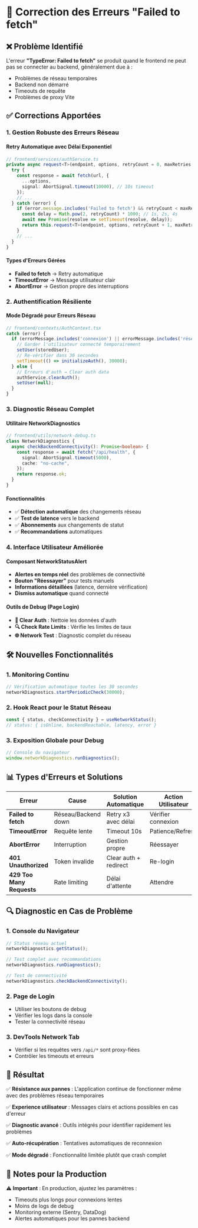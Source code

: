 # 🔧 Correction des Erreurs "Failed to fetch"

## ❌ Problème Identifié

L'erreur **"TypeError: Failed to fetch"** se produit quand le frontend ne peut pas se connecter au backend, généralement due à :

- Problèmes de réseau temporaires
- Backend non démarré
- Timeouts de requête
- Problèmes de proxy Vite

## ✅ Corrections Apportées

### 1. **Gestion Robuste des Erreurs Réseau**

#### Retry Automatique avec Délai Exponentiel

```typescript
// frontend/services/authService.ts
private async request<T>(endpoint, options, retryCount = 0, maxRetries = 2) {
  try {
    const response = await fetch(url, {
      ...options,
      signal: AbortSignal.timeout(10000), // 10s timeout
    });
    // ...
  } catch (error) {
    if (error.message.includes('Failed to fetch') && retryCount < maxRetries) {
      const delay = Math.pow(2, retryCount) * 1000; // 1s, 2s, 4s
      await new Promise(resolve => setTimeout(resolve, delay));
      return this.request<T>(endpoint, options, retryCount + 1, maxRetries);
    }
    // ...
  }
}
```

#### Types d'Erreurs Gérées

- **Failed to fetch** → Retry automatique
- **TimeoutError** → Message utilisateur clair
- **AbortError** → Gestion propre des interruptions

### 2. **Authentification Résiliente**

#### Mode Dégradé pour Erreurs Réseau

```typescript
// frontend/contexts/AuthContext.tsx
catch (error) {
  if (errorMessage.includes('connexion') || errorMessage.includes('réseau')) {
    // Garder l'utilisateur connecté temporairement
    setUser(storedUser);
    // Re-vérifier dans 30 secondes
    setTimeout(() => initializeAuth(), 30000);
  } else {
    // Erreurs d'auth → Clear auth data
    authService.clearAuth();
    setUser(null);
  }
}
```

### 3. **Diagnostic Réseau Complet**

#### Utilitaire NetworkDiagnostics

```typescript
// frontend/utils/network-debug.ts
class NetworkDiagnostics {
  async checkBackendConnectivity(): Promise<boolean> {
    const response = await fetch("/api/health", {
      signal: AbortSignal.timeout(5000),
      cache: "no-cache",
    });
    return response.ok;
  }
}
```

#### Fonctionnalités

- ✅ **Détection automatique** des changements réseau
- ✅ **Test de latence** vers le backend
- ✅ **Abonnements** aux changements de statut
- ✅ **Recommandations** automatiques

### 4. **Interface Utilisateur Améliorée**

#### Composant NetworkStatusAlert

- **Alertes en temps réel** des problèmes de connectivité
- **Bouton "Réessayer"** pour tests manuels
- **Informations détaillées** (latence, dernière vérification)
- **Dismiss automatique** quand connecté

#### Outils de Debug (Page Login)

- **🧹 Clear Auth** : Nettoie les données d'auth
- **🔍 Check Rate Limits** : Vérifie les limites de taux
- **🌐 Network Test** : Diagnostic complet du réseau

## 🛠️ Nouvelles Fonctionnalités

### 1. **Monitoring Continu**

```typescript
// Vérification automatique toutes les 30 secondes
networkDiagnostics.startPeriodicCheck(30000);
```

### 2. **Hook React pour le Statut Réseau**

```typescript
const { status, checkConnectivity } = useNetworkStatus();
// status: { isOnline, backendReachable, latency, error }
```

### 3. **Exposition Globale pour Debug**

```javascript
// Console du navigateur
window.networkDiagnostics.runDiagnostics();
```

## 📊 Types d'Erreurs et Solutions

| Erreur                    | Cause               | Solution Automatique  | Action Utilisateur |
| ------------------------- | ------------------- | --------------------- | ------------------ |
| **Failed to fetch**       | Réseau/Backend down | Retry x3 avec délai   | Vérifier connexion |
| **TimeoutError**          | Requête lente       | Timeout 10s           | Patience/Refresh   |
| **AbortError**            | Interruption        | Gestion propre        | Réessayer          |
| **401 Unauthorized**      | Token invalide      | Clear auth + redirect | Re-login           |
| **429 Too Many Requests** | Rate limiting       | Délai d'attente       | Attendre           |

## 🔍 Diagnostic en Cas de Problème

### 1. **Console du Navigateur**

```javascript
// Status réseau actuel
networkDiagnostics.getStatus();

// Test complet avec recommandations
networkDiagnostics.runDiagnostics();

// Test de connectivité
networkDiagnostics.checkBackendConnectivity();
```

### 2. **Page de Login**

- Utiliser les boutons de debug
- Vérifier les logs dans la console
- Tester la connectivité réseau

### 3. **DevTools Network Tab**

- Vérifier si les requêtes vers `/api/*` sont proxy-fiées
- Contrôler les timeouts et erreurs

## 🚀 Résultat

✅ **Résistance aux pannes** : L'application continue de fonctionner même avec des problèmes réseau temporaires

✅ **Experience utilisateur** : Messages clairs et actions possibles en cas d'erreur

✅ **Diagnostic avancé** : Outils intégrés pour identifier rapidement les problèmes

✅ **Auto-récupération** : Tentatives automatiques de reconnexion

✅ **Mode dégradé** : Fonctionnalité limitée plutôt que crash complet

## 📝 Notes pour la Production

⚠️ **Important** : En production, ajustez les paramètres :

- Timeouts plus longs pour connexions lentes
- Moins de logs de debug
- Monitoring externe (Sentry, DataDog)
- Alertes automatiques pour les pannes backend

